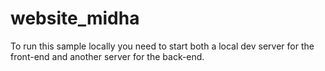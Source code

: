 # website_midha

To run this sample locally you need to start both a local dev server for the front-end and another server for the back-end.
